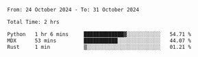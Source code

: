 <!--START_SECTION:waka-->

```txt
From: 24 October 2024 - To: 31 October 2024

Total Time: 2 hrs

Python   1 hr 6 mins     █████████████▓░░░░░░░░░░░   54.71 %
MDX      53 mins         ███████████░░░░░░░░░░░░░░   44.07 %
Rust     1 min           ▒░░░░░░░░░░░░░░░░░░░░░░░░   01.21 %
```

<!--END_SECTION:waka-->
